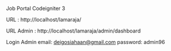 Job Portal Codeigniter 3

URL : http://localhost/lamaraja/

URL Admin : http://localhost/lamaraja/admin/dashboard

Login Admin
  email: deigosiahaan@gmail.com
  password: admin96
